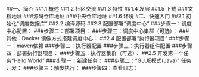 ##一、简介
##1.1 概述
##1.2 社区交流
##1.3 特性
##1.4 发展
##1.5 下载
###文档地址
###源码仓库地址
###中央仓库地址
##1.6 环境
#二、快速入门
##2.1 初始化“调度数据库”
##2.2 编译源码
##2.3 配置部署“调度中心”
###步骤一：调度中心配置：
###步骤二：部署项目：
###步骤三：调度中心集群（可选）：
###其他：Docker 镜像方式搭建调度中心：
##2.4 配置部署“执行器项目”
###步骤一：maven依赖
###步骤二：执行器配置
###步骤三：执行器组件配置
###步骤四：部署执行器项目：
###步骤五：执行器集群（可选）：
##2.5 开发第一个任务“Hello World”
###步骤一：新建任务：
###步骤二：“GLUE模式(Java)” 任务开发：
###步骤三：触发执行：
###步骤四：查看日志：
